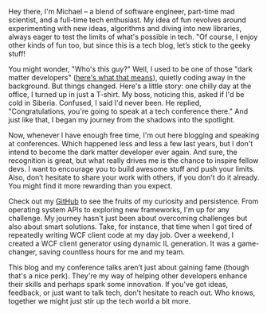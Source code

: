 Hey there, I'm Michael – a blend of software engineer, part-time mad scientist, and a full-time tech enthusiast. My idea of fun revolves around experimenting with new ideas, algorithms and diving into new libraries, always eager to test the limits of what's possible in tech. "Of course, I enjoy other kinds of fun too, but since this is a tech blog, let’s stick to the geeky stuff!

You might wonder, "Who's this guy?" Well, I used to be one of those "dark matter developers" ([here's what that means](https://www.hanselman.com/blog/dark-matter-developers-the-unseen-99)), quietly coding away in the background. But things changed. Here's a little story: one chilly day at the office, I turned up in just a T-shirt. My boss, noticing this, asked if I'd be cold in Siberia. Confused, I said I'd never been. He replied, "Congratulations, you're going to speak at a tech conference there." And just like that, I began my journey from the shadows into the spotlight.

Now, whenever I have enough free time, I'm out here blogging and speaking at conferences. Which happened less and less a few last years, but I don't intend to become the dark matter developer ever again. And sure, the recognition is great, but what really drives me is the chance to inspire fellow devs. I want to encourage you to build awesome stuff and push your limits. Also, don’t hesitate to share your work with others, if you don't do it already. You might find it more rewarding than you expect.

Check out my [GitHub](https://github.com/myarichuk) to see the fruits of my curiosity and persistence. From operating system APIs to exploring new frameworks, I'm up for any challenge. My journey hasn't just been about overcoming challenges but also about smart solutions. Take, for instance, that time when I got tired of repeatedly writing WCF client code at my day job. Over a weekend, I created a WCF client generator using dynamic IL generation. It was a game-changer, saving countless hours for me and my team.

This blog and my conference talks aren’t just about gaining fame (though that's a nice perk). They're my way of helping other developers enhance their skills and perhaps spark some innovation. If you've got ideas, feedback, or just want to talk tech, don't hesitate to reach out. Who knows, together we might just stir up the tech world a bit more.